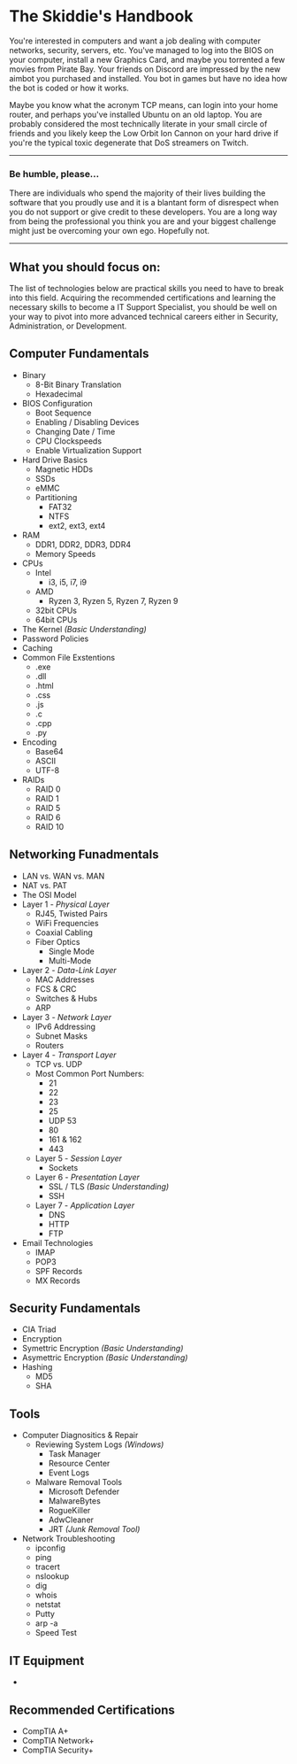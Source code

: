 # The Skiddie's Handbook
You're interested in computers and want a job dealing with computer networks, security, servers, etc.  You've managed to log into the BIOS on your computer, install a new Graphics Card, and maybe you torrented a few movies from Pirate Bay. Your friends on Discord are impressed by the new aimbot you purchased and installed.  You bot in games but have no idea how the bot is coded or how it works.  

Maybe you know what the acronym TCP means, can login into your home router, and perhaps you've installed Ubuntu on an old laptop.  You are probably considered the most technically literate in your small circle of friends and you likely keep the Low Orbit Ion Cannon on your hard drive if you're the typical toxic degenerate that DoS streamers on Twitch.

-------

### Be humble, please...
There are individuals who spend the majority of their lives building the software that you proudly use and it is a blantant form of disrespect when you do not support or give credit to these developers.  You are a long way from being the professional you think you are and your biggest challenge might just be overcoming your own ego.  Hopefully not.

-------
## What you should focus on:
The list of technologies below are practical skills you need to have to break into this field.  Acquiring the recommended certifications and learning the necessary skills to become a IT Support Specialist, you should be well on your way to pivot into more advanced technical careers either in Security, Administration, or Development.

## Computer Fundamentals
* Binary
  * 8-Bit Binary Translation
  * Hexadecimal
* BIOS Configuration
  * Boot Sequence
  * Enabling / Disabling Devices
  * Changing Date / Time
  * CPU Clockspeeds
  * Enable Virtualization Support
* Hard Drive Basics
  * Magnetic HDDs
  * SSDs
  * eMMC
  * Partitioning
    * FAT32
    * NTFS
    * ext2, ext3, ext4
* RAM
  * DDR1, DDR2, DDR3, DDR4
  * Memory Speeds
* CPUs
  * Intel
    * i3, i5, i7, i9
  * AMD
    * Ryzen 3, Ryzen 5, Ryzen 7, Ryzen 9
  * 32bit CPUs
  * 64bit CPUs
* The Kernel _(Basic Understanding)_
* Password Policies
* Caching
* Common File Exstentions
  * .exe
  * .dll
  * .html
  * .css
  * .js
  * .c
  * .cpp
  * .py
* Encoding
  * Base64
  * ASCII
  * UTF-8
* RAIDs
  * RAID 0
  * RAID 1
  * RAID 5
  * RAID 6
  * RAID 10

## Networking Funadmentals
* LAN vs. WAN vs. MAN
* NAT vs. PAT
* The OSI Model
 * Layer 1 - _Physical Layer_
   * RJ45, Twisted Pairs
   * WiFi Frequencies
   * Coaxial Cabling
   * Fiber Optics
     * Single Mode
     * Multi-Mode
 * Layer 2 - _Data-Link Layer_
   * MAC Addresses
   * FCS & CRC
   * Switches & Hubs
   * ARP
 * Layer 3 - _Network Layer_
   * IPv6 Addressing
   * Subnet Masks
   * Routers
 * Layer 4 - _Transport Layer_
   * TCP vs. UDP
   * Most Common Port Numbers:
     * 21
     * 22
     * 23
     * 25
     * UDP 53
     * 80
     * 161 & 162
     * 443
   * Layer 5 - _Session Layer_
     * Sockets
   * Layer 6 - _Presentation Layer_
     * SSL / TLS _(Basic Understanding)_
     * SSH
   * Layer 7 - _Application Layer_
     * DNS
     * HTTP
     * FTP
 * Email Technologies
   * IMAP
   * POP3
   * SPF Records
   * MX Records
   
## Security Fundamentals
 * CIA Triad
 * Encryption
  * Symettric Encryption _(Basic Understanding)_
  * Asymettric Encryption _(Basic Understanding)_
* Hashing
  * MD5
  * SHA
 
## Tools
 * Computer Diagnositics & Repair
   * Reviewing System Logs _(Windows)_
     * Task Manager
     * Resource Center
     * Event Logs
   * Malware Removal Tools
     * Microsoft Defender
     * MalwareBytes
     * RogueKiller
     * AdwCleaner
     * JRT _(Junk Removal Tool)_
 * Network Troubleshooting
   * ipconfig
   * ping
   * tracert
   * nslookup
   * dig
   * whois
   * netstat
   * Putty
   * arp -a
   * Speed Test
  
## IT Equipment
 * 

## Recommended Certifications
* CompTIA A+
* CompTIA Network+
* CompTIA Security+
